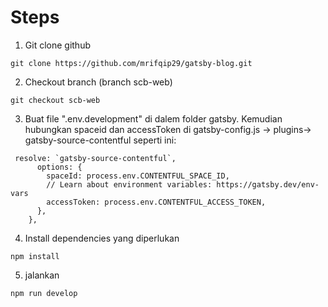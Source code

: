 # Steps
1. Git clone github
```shell
git clone https://github.com/mrifqip29/gatsby-blog.git
```
   
2. Checkout branch (branch scb-web)
```shell
git checkout scb-web
```

3. Buat file ".env.development" di dalem folder gatsby. Kemudian hubungkan spaceid dan accessToken di gatsby-config.js -> plugins-> gatsby-source-contentful seperti ini:
```shell
 resolve: `gatsby-source-contentful`,
      options: {
        spaceId: process.env.CONTENTFUL_SPACE_ID,
        // Learn about environment variables: https://gatsby.dev/env-vars
        accessToken: process.env.CONTENTFUL_ACCESS_TOKEN,
      },
    },
```

4. Install dependencies yang diperlukan
```shell
npm install
```


5. jalankan
```shell
npm run develop
```
